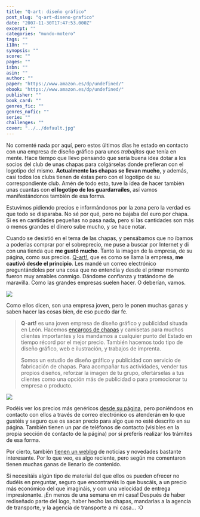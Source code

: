 ```yaml
---
title: "Q-art: diseño gráfico"
post_slug: "q-art-diseno-grafico"
date: "2007-11-30T17:47:53.000Z"
excerpt: ""
categories: "mundo-motero"
tags: ""
i18n: ""
synopsis: ""
score: ""
pages: ""
isbn: ""
asin: ""
author: ""
paper: "https://www.amazon.es/dp/undefined/"
ebook: "https://www.amazon.es/dp/undefined/"
publisher: ""
book_card: ""
genres_fic: ""
genres_nofic: ""
serie: ""
challenges: ""
cover: "../../default.jpg"
---
```


No comenté nada por aquí, pero estos últimos días he estado en contacto con una empresa de diseño gráfico para unos _trabajitos_ que tenía en mente. Hace tiempo que llevo pensando que sería buena idea dotar a los socios del club de unas chapas para colgárselas donde prefieran con el logotipo del mismo. **Actualmente las chapas se llevan mucho**, y además, casi todos los clubs tienen de éstas pero con el logotipo de su correspondiente club. Amén de todo esto, tuve la idea de hacer también unas cuantas con **el logotipo de los guardarraíles**, así vamos manifestándonos también de esa forma.

Estuvimos pidiendo precios e informándonos por la zona pero la verdad es que todo se disparaba. No sé por qué, pero no bajaba del euro por chapa. Si es en cantidades pequeñas no pasa nada, pero si las cantidades son más o menos grandes el dinero sube mucho, y se hace notar.

Cuando se desistió en el tema de las chapas, y pensábamos que no íbamos a poderlas comprar por el sobreprecio, me puse a buscar por Internet y di con una tienda que **me gustó mucho**. Tanto la imagen de la empresa, de su página, como sus precios. [Q-art!](http://www.q-art.net/), que es como se llama la empresa, **me cautivó desde el principio**. Les mandé un correo electrónico preguntándoles por una cosa que no entendía y desde el primer momento fueron muy amables conmigo. Dándome confianza y tratándome de maravilla. Como las grandes empresas suelen hacer. O deberían, vamos.

![](images/img0007iy4.jpg)

Como ellos dicen, son una empresa joven, pero le ponen muchas ganas y saben hacer las cosas bien, de eso puedo dar fe.

> **Q-art!** es una joven empresa de diseño gráfico y publicidad situada en León. Hacemos [encargos de chapas](http://www.q-art.net/) y camisetas para muchos clientes importantes y los mandamos a cualquier punto del Estado en tiempo récord por el mejor precio. También hacemos todo tipo de diseño gráfico, web e ilustración, y trabajos de imprenta.
> 
> Somos un estudio de diseño gráfico y publicidad con servicio de fabricación de chapas. Para acompañar tus actividades, vender tus propios diseños, reforzar la imagen de tu grupo, ofertárselas a tus clientes como una opción más de publicidad o para promocionar tu empresa o producto.

![](images/img0011oe8.jpg)

Podéis ver los precios más genéricos [desde su página](http://www.q-art.net), pero poniéndoos en contacto con ellos a través de correo electrónico os atenderán en lo que gustéis y seguro que os sacan precio para algo que no esté descrito en su página. También tienen un par de teléfonos de contacto (visibles en la propia sección de contacto de la página) por si preferís realizar los trámites de esa forma.

Por cierto, también [tienen un weblog](http://elblogdeq-art.blogspot.com/) de noticias y novedades bastante interesante. Por lo que veo, es algo reciente, pero según me comentaron tienen muchas ganas de llenarlo de contenido.

Si necesitáis algún tipo de material del que ellos os pueden ofrecer no dudéis en preguntar, seguro que encontraréis lo que buscáis, a un precio más económico del que imagináis, y con una velocidad de entrega impresionante. ¡En menos de una semana en mi casa! Después de haber rediseñado parte del logo, haber hecho las chapas, mandarlas a la agencia de transporte, y la agencia de transporte a mi casa… :O
